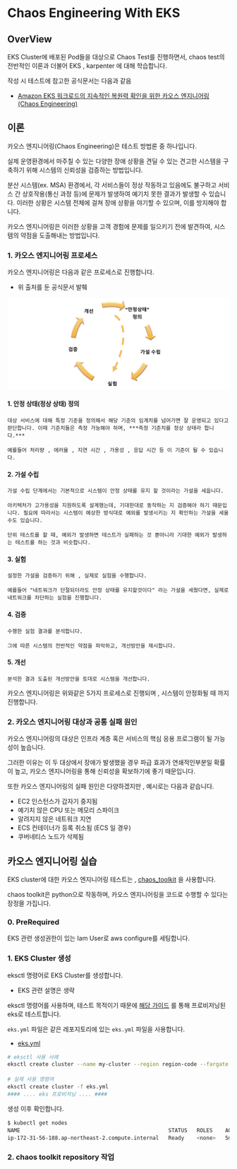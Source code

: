 # Chaos Engineering With EKS
## OverView
EKS Cluster에 배포된 Pod들을 대상으로 Chaos Test를 진행하면서, chaos test의 전반적인 이론과 더불어 EKS , karpenter 에 대해 학습합니다.

작성 시 테스트에 참고한 공식문서는 다음과 같음
- [Amazon EKS 워크로드의 지속적인 복원력 확인을 위한 카오스 엔지니어링 (Chaos Engineering)](https://aws.amazon.com/ko/blogs/tech/continuous-resilience-testing-for-amazon-eks-workloads-with-chaos-engineering/)

## 이론
카오스 엔지니어링(Chaos Engineering)은 테스트 방법론 중 하나입니다.

실제 운영환경에서 마주칠 수 있는 다양한 장애 상황을 견딜 수 있는 견고한 시스템을 구축하기 위해 시스템의 신뢰성을 검증하는 방법입니다.

분산 시스템(ex. MSA) 환경에서, 각 서비스들이 정상 작동하고 있음에도 불구하고 서비스 간 상호작용(통신 과정 등)에 문제가 발생하여 예기치 못한 결과가 발생할 수 있습니다. 이러한 상황은 시스템 전체에 걸쳐 장애 상황을 야기할 수 있으며, 이를 방지해야 합니다.

카오스 엔지니어링은 이러한 상황을 고객 경험에 문제를 일으키기 전에 발견하여, 시스템의 약점을 도출해내는 방법입니다.

### 1. 카오스 엔지니어링 프로세스
카오스 엔지니어링은 다음과 같은 프로세스로 진행합니다.
- 위 출처를 둔 공식문서 발췌

![01-chaos-engineering-procedure][01-chaos-engineering-procedure]

[01-chaos-engineering-procedure]:../images/01-chaos-engineering-procedure.png

#### 1. 안정 상태(정상 상태) 정의
    
    대상 서비스에 대해 특정 기준을 정의해서 해당 기준의 임계치를 넘어가면 잘 운영되고 있다고 판단합니다. 이때 기준치들은 측정 가능해야 하며, ***측정 기준치를 정상 상태라 합니다.***

    예를들어 처리량 , 에러율 , 지연 시간 , 가용성 , 응답 시간 등 이 기준이 될 수 있습니다.

#### 2. 가설 수립

    가설 수립 단계에서는 기본적으로 시스템이 안정 상태를 유지 할 것이라는 가설을 세웁니다. 
    
    아키텍처가 고가용성을 지원하도록 설계했는데, 기대한대로 동작하는 지 검증해야 하기 때문입니다. 필요에 따라서는 시스템이 예상한 방식대로 예외를 발생시키는 지 확인하는 가설을 세울 수도 있습니다. 
    
    단위 테스트를 할 때, 예외가 발생하면 테스트가 실패하는 것 뿐아니라 기대한 예외가 발생하는 테스트를 하는 것과 비슷합니다.

#### 3. 실험

    설정한 가설을 검증하기 위해 , 실제로 실험을 수행합니다.

    예를들어 "네트워크가 단절되더라도 안정 상태를 유지할것이다" 라는 가설을 세웠다면, 실제로 네트워크를 차단하는 실험을 진행합니다.

#### 4. 검증

    수행한 실험 결과를 분석합니다.

    그에 따른 시스템의 전반적인 약점을 파악하고, 개선방안을 제시합니다.

#### 5. 개선

    분석한 결과 도출된 개선방안을 토대로 시스템을 개선합니다.

카오스 엔지니어링은 위와같은 5가지 프로세스로 진행되며 , 시스템이 안정화될 때 까지 진행합니다.

### 2. 카오스 엔지니어링 대상과 공통 실패 원인
카오스 엔지니어링의 대상은 인프라 계층 혹은 서비스의 핵심 응용 프로그램이 될 가능성이 높습니다.

그러한 이유는 이 두 대상에서 장애가 발생했을 경우 파급 효과가 연쇄적인부분일 확률이 높고, 카오스 엔지니어링을 통해 신뢰성을 확보하기에 좋기 때문입니다.

또한 카오스 엔지니어링의 실패 원인은 다양하겠지만 , 예시로는 다음과 같습니다.
- EC2 인스턴스가 갑자기 중지됨
- 예기치 않은 CPU 또는 메모리 스파이크
- 알려지지 않은 네트워크 지연
- ECS 컨테이너가 등록 취소됨 (ECS 일 경우)
- 쿠버네티스 노드가 삭제됨

## 카오스 엔지니어링 실습
EKS cluster에 대한 카오스 엔지니어링 테스트는 , [chaos_toolkit](https://chaostoolkit.org/reference/usage/install/) 을 사용합니다.

chaos toolkit은 python으로 작동하며, 카오스 엔지니어링을 코드로 수행할 수 있다는 장정믈 가집니다.

### 0. PreRequired
EKS 관련 생성권한이 있는 Iam User로 aws configure를 세팅합니다.

### 1. EKS Cluster 생성
eksctl 명령어로 EKS Cluster를 생성합니다.
- EKS 관련 설명은 생략

eksctl 명령어를 사용하며, 테스트 목적이기 때문에 [해당 가이드](https://docs.aws.amazon.com/eks/latest/userguide/getting-started-eksctl.html) 를 통해 프로비저닝된 eks로 테스트합니다.

```eks.yml``` 파일은 같은 레포지토리에 있는 ```eks.yml``` 파일을 사용합니다.
- [eks.yml](.//eks.yml)

```bash
# eksctl 사용 사례
eksctl create cluster --name my-cluster --region region-code --fargate

# 실제 사용 명령여
eksctl create cluster -f eks.yml
#### .... eks 프로비저닝 .... ####
```

생성 이후 확인합니다.

```bash
$ kubectl get nodes
NAME                                               STATUS   ROLES    AGE     VERSION
ip-172-31-56-188.ap-northeast-2.compute.internal   Ready    <none>   5m12s   v1.29.3-eks-ae9a62a
```

### 2. chaos toolkit repository 작업
